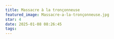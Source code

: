 ```yaml
---
title: Massacre à la tronçonneuse
featured_image: Massacre-a-la-tronçonneuse.jpg
star: 4
date: 2025-01-08 08:26:45
tags:
---
```

